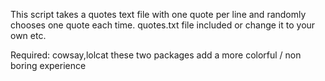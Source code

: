 This script takes a quotes text file with one quote per line
and randomly chooses one quote each time.
quotes.txt file included or change it to your own etc.


Required: cowsay,lolcat 
these two packages add a more colorful / non boring experience



